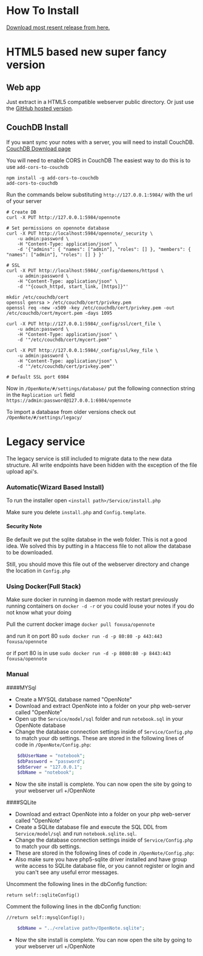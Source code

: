 # How To Install
[Download most resent release from here.][Download]

# HTML5 based new super fancy version
## Web app
Just extract in a HTML5 compatible webserver public directory. Or just use the [GitHub hosted version](https://foxusa.github.io/OpenNote/OpenNote/).

## CouchDB Install
If you want sync your notes with a server, you will need to install CouchDB.
[CouchDB Download page](http://couchdb.apache.org/)

You will need to enable CORS in CouchDB
The easiest way to do this is to use `add-cors-to-couchdb`
```shell
npm install -g add-cors-to-couchdb
add-cors-to-couchdb
```

Run the commands below substituting `http://127.0.0.1:5984/` with the url of your server
```shell
# Create DB
curl -X PUT http://127.0.0.1:5984/opennote

# Set permissions on opennote database
curl -X PUT http://localhost:5984/opennote/_security \
	-u admin:password \
	-H "Content-Type: application/json" \
	-d '{"admins": { "names": ["admin"], "roles": [] }, "members": { "names": ["admin"], "roles": [] } }'

# SSL
curl -X PUT http://localhost:5984/_config/daemons/httpsd \
	-u admin:password \
	-H "Content-Type: application/json" \
	-d '"{couch_httpd, start_link, [https]}"'

mkdir /etc/couchdb/cert
openssl genrsa > /etc/couchdb/cert/privkey.pem
openssl req -new -x509 -key /etc/couchdb/cert/privkey.pem -out /etc/couchdb/cert/mycert.pem -days 1095

curl -X PUT http://127.0.0.1:5984/_config/ssl/cert_file \
	-u admin:password \
	-H "Content-Type: application/json" \
	-d '"/etc/couchdb/cert/mycert.pem"'

curl -X PUT http://127.0.0.1:5984/_config/ssl/key_file \
	-u admin:password \
	-H "Content-Type: application/json" \
	-d '"/etc/couchdb/cert/privkey.pem"'

# Default SSL port 6984
```

Now in `/OpenNote/#/settings/database/` put the following connection string in the `Replication url` field `https://admin:password@127.0.0.1:6984/opennote`

To import a database from older versions check out `/OpenNote/#/settings/legacy/`

# Legacy service
The legacy service is still included to migrate data to the new data structure.
All write endpoints have been hidden with the exception of the file upload api's.

### Automatic(Wizard Based Install)
To run the installer open
`<install path>/Service/install.php`

Make sure you delete `install.php` and `Config.template`.

#### Security Note
Be default we put the sqlite databse in the web folder. This is not a good idea. We solved this by putting in a htaccess file to not allow the database to be downloaded.

Still, you should move this file out of the webserver directory and change the location in `Config.php`

### Using Docker(Full Stack)
Make sure docker in running in daemon mode with restart previously running containers on
`docker -d -r` or you could louse your notes if you do not know what your doing

Pull the current docker image
`docker pull foxusa/opennote`

and run it on port 80
`sudo docker run -d -p 80:80 -p 443:443 foxusa/opennote`

or if port 80 is in use
`sudo docker run -d -p 8080:80 -p 8443:443 foxusa/opennote`

### Manual
####MYSql
- Create a MYSQL database named "OpenNote"
- Download and extract OpenNote into a folder on your php web-server called "OpenNote"
- Open up the `Service/model/sql` folder and run `notebook.sql` in your OpenNote database
- Change the database connection settings inside of `Service/Config.php` to match your db settings.
These are stored in the following lines of code in `/OpenNote/Config.php`:
```php
	$dbUserName = "notebook";
	$dbPassword = "password";
	$dbServer = "127.0.0.1";
	$dbName = "notebook";
```

- Now the site install is complete. You can now open the site by going to your webserver url +/OpenNote

####SQLite
- Download and extract OpenNote into a folder on your php web-server called "OpenNote"
- Create a SQLite database file and execute the SQL DDL from `Service/model/sql` and run `notebook.sqlite.sql`.
- Change the database connection settings inside of `Service/Config.php` to match your db settings.
- These are stored in the following lines of code in `/OpenNote/Config.php`:
- Also make sure you have php5-sqlite driver installed and have group write access to SQLite database file, or you cannot register or login and you can't see any useful error messages.

Uncomment the following lines in the dbConfig function:

`return self::sqliteConfig()`

Comment the following lines in the dbConfig function:

`//return self::mysqlConfig();`

```php
	$dbName = "../<relative path>/OpenNote.sqlite";
```

- Now the site install is complete. You can now open the site by going to your webserver url +/OpenNote

[Download]: https://github.com/FoxUSA/OpenNote/releases
